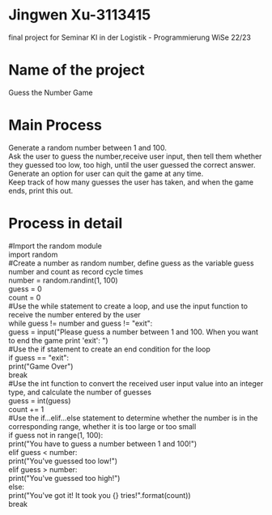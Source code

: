 # Jingwen Xu-3113415  
final project for Seminar KI in der Logistik - Programmierung WiSe 22/23  
# Name of the project  
  Guess the Number Game  
# Main Process  
  Generate a random number between 1 and 100.   
  Ask the user to guess the number,receive user input, then tell them whether they guessed too low, too high, until the user guessed the correct answer.  
  Generate an option for user can quit the game at any time.  
  Keep track of how many guesses the user has taken, and when the game ends, print this out.  
# Process in detail
  #Import the random module  
    import random  
  #Create a number as random number, define guess as the variable guess number and count as record cycle times  
    number = random.randint(1, 100)  
    guess = 0  
    count = 0  
   #Use the while statement to create a loop, and use the input function to receive the number entered by the user  
    while guess != number and guess != "exit":  
    guess = input("Please guess a number between 1 and 100. When you want to end the game print 'exit': ")  
   #Use the if statement to create an end condition for the loop  
    if guess == "exit":  
        print("Game Over")  
        break  
    #Use the int function to convert the received user input value into an integer type, and calculate the number of guesses  
    guess = int(guess)  
    count += 1  
    #Use the if...elif...else statement to determine whether the number is in the corresponding range, whether it is too large or too small  
    if guess not in range(1, 100):  
        print("You have to guess a number between 1 and 100!")  
    elif guess < number:  
        print("You've guessed too low!")  
    elif guess > number:  
        print("You've guessed too high!")  
    else:  
        print("You've got it! It took you {} tries!".format(count))  
        break  
